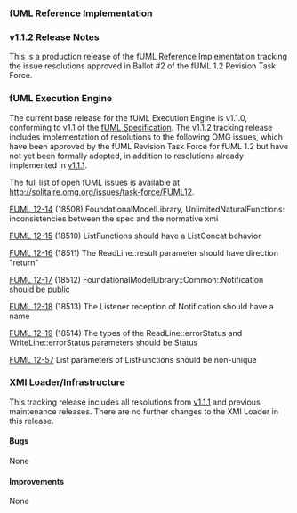 ### fUML Reference Implementation
### v1.1.2 Release Notes

This is a production release of the fUML Reference Implementation tracking the issue resolutions approved in Ballot #2 of the fUML 1.2 Revision Task Force.

### fUML Execution Engine

The current base release for the fUML Execution Engine is v1.1.0, conforming to v1.1 of the [fUML Specification](http://www.omg.org/spec/FUML/1.1). 
The v1.1.2 tracking release includes implementation of resolutions to the following OMG issues, which have been approved by the
fUML Revision Task Force for fUML 1.2 but have not yet been formally adopted, in addition to resolutions already implemented
in [v1.1.1](./fuml-1.1.1.md).

The full list of open fUML issues is available at http://solitaire.omg.org/issues/task-force/FUML12.

[FUML 12-14](http://solitaire.omg.org/issues/task-force/FUML12#issue-16439) (18508) FoundationalModelLibrary, UnlimitedNaturalFunctions: inconsistencies between the spec and the normative xmi

[FUML 12-15](http://solitaire.omg.org/issues/task-force/FUML12#issue-16440) (18510) ListFunctions should have a ListConcat behavior

[FUML 12-16](http://solitaire.omg.org/issues/task-force/FUML12#issue-16441) (18511) The ReadLine::result parameter should have direction "return"

[FUML 12-17](http://solitaire.omg.org/issues/task-force/FUML12#issue-16442) (18512) FoundationalModelLibrary::Common::Notification should be public

[FUML 12-18](http://solitaire.omg.org/issues/task-force/FUML12#issue-16443) (18513) The Listener reception of Notification should have a name

[FUML 12-19](http://solitaire.omg.org/issues/task-force/FUML12#issue-16444) (18514) The types of the ReadLine::errorStatus and WriteLine::errorStatus parameters should be Status

[FUML 12-57](http://solitaire.omg.org/issues/task-force/FUML12#issue-37808) List parameters of ListFunctions should be non-unique

### XMI Loader/Infrastructure

This tracking release includes all resolutions from [v1.1.1](./fuml-1.1.1.md) and previous maintenance releases.
There are no further changes to the XMI Loader in this release.

#### Bugs

None

#### Improvements

None  
